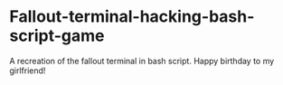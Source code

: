 # Fallout-terminal-hacking-bash-script-game
A recreation of the fallout terminal in bash script. Happy birthday to my girlfriend!
